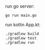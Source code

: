 run go server:
```
go run main.go
```

run kotlin App.kt:
```
./gradlew build
./gradlew test
./gradlew run
```
